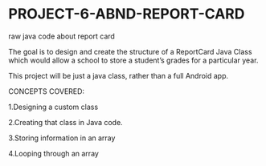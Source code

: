# PROJECT-6-ABND-REPORT-CARD
raw java code about report card

The goal is to design and create the structure of a ReportCard Java Class which would allow a school to store a student’s grades for a particular year.

This project will be just a java class, rather than a full Android app.

CONCEPTS COVERED:

1.Designing a custom class

2.Creating that class in Java code.

3.Storing information in an array

4.Looping through an array

